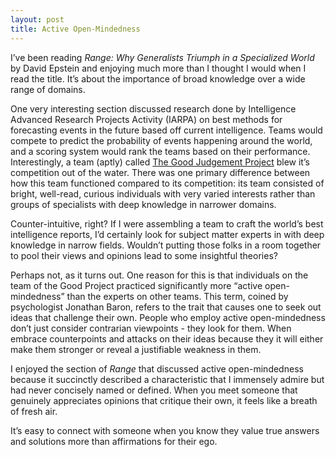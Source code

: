 ```yaml
---
layout: post
title: Active Open-Mindedness
---
```


I’ve been reading *Range: Why Generalists Triumph in a Specialized World* by David Epstein and enjoying much more than I thought I would when I read the title. It’s about the importance of broad knowledge over a wide range of domains.

One very interesting section discussed research done by Intelligence Advanced Research Projects Activity (IARPA) on best methods for forecasting events in the future based off current intelligence. Teams would compete to predict the probability of events happening around the world, and a scoring system would rank the teams based on their performance. Interestingly, a team (aptly) called [The Good Judgement Project](https://goodjudgment.com/about/) blew it’s competition out of the water. There was one primary difference between how this team functioned compared to its competition: its team consisted of bright, well-read, curious individuals with very varied interests rather than groups of specialists with deep knowledge in narrower domains.

Counter-intuitive, right? If I were assembling a team to craft the world’s best intelligence reports, I’d certainly look for subject matter experts in with deep knowledge in narrow fields. Wouldn’t putting those folks in a room together to pool their views and opinions lead to some insightful theories?

Perhaps not, as it turns out. One reason for this is that individuals on the team of the Good Project practiced significantly more “active open-mindedness” than the experts on other teams. This term, coined by psychologist Jonathan Baron, refers to the trait that causes one to seek out ideas that  challenge their own. People who employ active open-mindedness don’t just consider contrarian viewpoints - they look for them. When embrace counterpoints and attacks on their ideas because they it will either make them stronger or reveal a justifiable weakness in them.

I enjoyed the section of *Range* that discussed active open-mindedness because it succinctly described a characteristic that I immensely admire but had never concisely named or defined. When you meet someone that genuinely appreciates opinions that critique their own, it feels like a breath of fresh air. 

It’s easy to connect with someone when you know they value true answers and solutions more than affirmations for their ego. 
